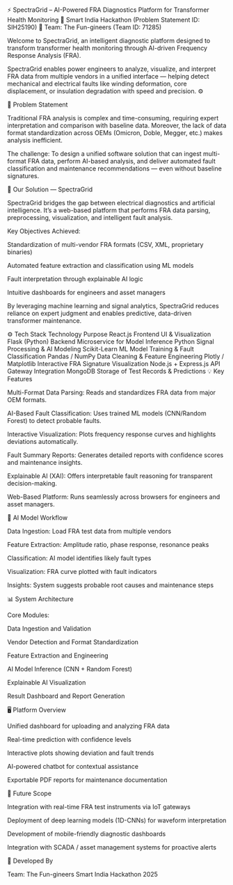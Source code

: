 ⚡ SpectraGrid – AI-Powered FRA Diagnostics Platform for Transformer Health Monitoring
🧠 Smart India Hackathon (Problem Statement ID: SIH25190)
👥 Team: The Fun-gineers (Team ID: 71285)

Welcome to SpectraGrid, an intelligent diagnostic platform designed to transform transformer health monitoring through AI-driven Frequency Response Analysis (FRA).

SpectraGrid enables power engineers to analyze, visualize, and interpret FRA data from multiple vendors in a unified interface — helping detect mechanical and electrical faults like winding deformation, core displacement, or insulation degradation with speed and precision. ⚙️

📜 Problem Statement

Traditional FRA analysis is complex and time-consuming, requiring expert interpretation and comparison with baseline data.
Moreover, the lack of data format standardization across OEMs (Omicron, Doble, Megger, etc.) makes analysis inefficient.

The challenge:
To design a unified software solution that can ingest multi-format FRA data, perform AI-based analysis, and deliver automated fault classification and maintenance recommendations — even without baseline signatures.

🚀 Our Solution — SpectraGrid

SpectraGrid bridges the gap between electrical diagnostics and artificial intelligence.
It’s a web-based platform that performs FRA data parsing, preprocessing, visualization, and intelligent fault analysis.

Key Objectives Achieved:

Standardization of multi-vendor FRA formats (CSV, XML, proprietary binaries)

Automated feature extraction and classification using ML models

Fault interpretation through explainable AI logic

Intuitive dashboards for engineers and asset managers

By leveraging machine learning and signal analytics, SpectraGrid reduces reliance on expert judgment and enables predictive, data-driven transformer maintenance.

⚙️ Tech Stack
Technology	Purpose
React.js	Frontend UI & Visualization
Flask (Python)	Backend Microservice for Model Inference
Python	Signal Processing & AI Modeling
Scikit-Learn	ML Model Training & Fault Classification
Pandas / NumPy	Data Cleaning & Feature Engineering
Plotly / Matplotlib	Interactive FRA Signature Visualization
Node.js + Express.js	API Gateway Integration
MongoDB	Storage of Test Records & Predictions
💡 Key Features

Multi-Format Data Parsing: Reads and standardizes FRA data from major OEM formats.

AI-Based Fault Classification: Uses trained ML models (CNN/Random Forest) to detect probable faults.

Interactive Visualization: Plots frequency response curves and highlights deviations automatically.

Fault Summary Reports: Generates detailed reports with confidence scores and maintenance insights.

Explainable AI (XAI): Offers interpretable fault reasoning for transparent decision-making.

Web-Based Platform: Runs seamlessly across browsers for engineers and asset managers.

🧠 AI Model Workflow

Data Ingestion: Load FRA test data from multiple vendors

Feature Extraction: Amplitude ratio, phase response, resonance peaks

Classification: AI model identifies likely fault types

Visualization: FRA curve plotted with fault indicators

Insights: System suggests probable root causes and maintenance steps

📊 System Architecture

Core Modules:

Data Ingestion and Validation

Vendor Detection and Format Standardization

Feature Extraction and Engineering

AI Model Inference (CNN + Random Forest)

Explainable AI Visualization

Result Dashboard and Report Generation

🖥️ Platform Overview

Unified dashboard for uploading and analyzing FRA data

Real-time prediction with confidence levels

Interactive plots showing deviation and fault trends

AI-powered chatbot for contextual assistance

Exportable PDF reports for maintenance documentation

🧩 Future Scope

Integration with real-time FRA test instruments via IoT gateways

Deployment of deep learning models (1D-CNNs) for waveform interpretation

Development of mobile-friendly diagnostic dashboards

Integration with SCADA / asset management systems for proactive alerts

🤝 Developed By

Team: The Fun-gineers
Smart India Hackathon 2025
